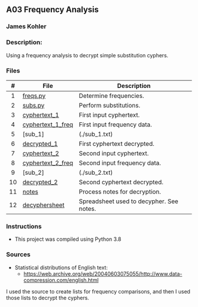 ## A03 Frequency Analysis
### James Kohler
### Description:

Using a frequency analysis to decrypt simple substitution cyphers.

### Files

| # |File|Description|
|:-:|-|-|
|1|[freqs.py](./freqs.py)|Determine frequencies.|
|2|[subs.py](./subs.py)|Perform substitutions.|
|3|[cyphertext_1](./cyphertext_1.txt)|First input cyphertext.|
|4|[cyphertext_1_freq](./cyphertext_1_freq.txt)|First input frequency data.|
|5|[sub_1]|(./sub_1.txt)|First input's key.|
|6|[decrypted_1](./decrypted_1.txt)|First cyphertext decrypted.|
|7|[cyphertext_2](./cyphertext_2.txt)|Second input cyphertext.|
|8|[cyphertext_2_freq](./cyphertext_2_freq.txt)|Second input frequency data.|
|9|[sub_2]|(./sub_2.txt)|Second input's key.|
|10|[decrypted_2](./decrypted_2.txt)|Second cyphertext decrypted.|
|11|[notes](./notes.txt)|Process notes for decryption.|
|12|[decyphersheet](./decyphersheet.ods)|Spreadsheet used to decypher. See notes.|

### Instructions

- This project was compiled using Python 3.8

### Sources

- Statistical distributions of English text:
  - https://web.archive.org/web/20040603075055/http://www.data-compression.com/english.html

I used the source to create lists for frequency comparisons, and then I used those lists to decrypt the cyphers.